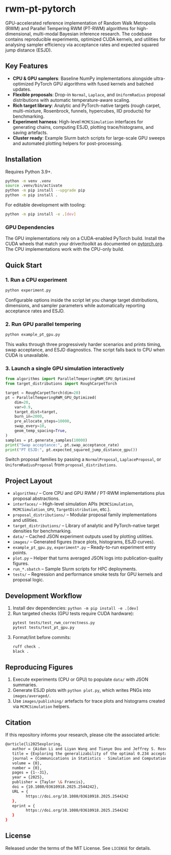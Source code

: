 # rwm-pt-pytorch

GPU-accelerated reference implementation of Random Walk Metropolis (RWM) and Parallel Tempering RWM (PT-RWM) algorithms for high-dimensional, multi-modal Bayesian inference research. The codebase contains reproducible experiments, optimized CUDA kernels, and utilities for analysing sampler efficiency via acceptance rates and expected squared jump distance (ESJD).

## Key Features
- **CPU & GPU samplers**: Baseline NumPy implementations alongside ultra-optimized PyTorch GPU algorithms with fused kernels and batched updates.
- **Flexible proposals**: Drop-in `Normal`, `Laplace`, and `UniformRadius` proposal distributions with automatic temperature-aware scaling.
- **Rich target library**: Analytic and PyTorch-native targets (rough carpet, multi-mixture, Rosenbrock, funnels, hypercubes, IID products) for benchmarking.
- **Experiment harness**: High-level `MCMCSimulation` interfaces for generating chains, computing ESJD, plotting trace/histograms, and saving artefacts.
- **Cluster ready**: Example Slurm batch scripts for large-scale GPU sweeps and automated plotting helpers for post-processing.

## Installation
Requires Python 3.9+.

```bash
python -m venv .venv
source .venv/bin/activate
python -m pip install --upgrade pip
python -m pip install .
```

For editable development with tooling:

```bash
python -m pip install -e .[dev]
```

### GPU Dependencies
The GPU implementations rely on a CUDA-enabled PyTorch build. Install the CUDA wheels that match your driver/toolkit as documented on [pytorch.org](https://pytorch.org/). The CPU implementations work with the CPU-only build.

## Quick Start
### 1. Run a CPU experiment
```bash
python experiment.py
```
Configurable options inside the script let you change target distributions, dimensions, and sampler parameters while automatically reporting acceptance rates and ESJD.

### 2. Run GPU parallel tempering
```bash
python example_pt_gpu.py
```
This walks through three progressively harder scenarios and prints timing, swap acceptance, and ESJD diagnostics. The script falls back to CPU when CUDA is unavailable.

### 3. Launch a single GPU simulation interactively
```python
from algorithms import ParallelTemperingRWM_GPU_Optimized
from target_distributions import RoughCarpetTorch

target = RoughCarpetTorch(dim=20)
pt = ParallelTemperingRWM_GPU_Optimized(
    dim=20,
    var=0.9,
    target_dist=target,
    burn_in=2000,
    pre_allocate_steps=10000,
    swap_every=10,
    geom_temp_spacing=True,
)
samples = pt.generate_samples(10000)
print("Swap acceptance:", pt.swap_acceptance_rate)
print("PT ESJD:", pt.expected_squared_jump_distance_gpu())
```
Switch proposal families by passing a `NormalProposal`, `LaplaceProposal`, or `UniformRadiusProposal` from `proposal_distributions`.

## Project Layout
- `algorithms/` – Core CPU and GPU RWM / PT-RWM implementations plus proposal abstractions.
- `interfaces/` – High-level simulation APIs (`MCMCSimulation`, `MCMCSimulation_GPU`, `TargetDistribution`, etc.).
- `proposal_distributions/` – Modular proposal family implementations and utilities.
- `target_distributions/` – Library of analytic and PyTorch-native target densities for benchmarking.
- `data/` – Cached JSON experiment outputs used by plotting utilities.
- `images/` – Generated figures (trace plots, histograms, ESJD curves).
- `example_pt_gpu.py`, `experiment*.py` – Ready-to-run experiment entry points.
- `plot.py` – Helper that turns averaged JSON logs into publication-quality figures.
- `run_*.sbatch` – Sample Slurm scripts for HPC deployments.
- `tests/` – Regression and performance smoke tests for GPU kernels and proposal logic.

## Development Workflow
1. Install dev dependencies: `python -m pip install -e .[dev]`
2. Run targeted checks (GPU tests require CUDA hardware):
   ```bash
   pytest tests/test_rwm_correctness.py
   pytest tests/test_pt_gpu.py
   ```
3. Format/lint before commits:
   ```bash
   ruff check .
   black .
   ```

## Reproducing Figures
1. Execute experiments (CPU or GPU) to populate `data/` with JSON summaries.
2. Generate ESJD plots with `python plot.py`, which writes PNGs into `images/averaged/`.
3. Use `images/publishing/` artefacts for trace plots and histograms created via `MCMCSimulation` helpers.

## Citation
If this repository informs your research, please cite the associated article:

```bash
@article{li2025exploring,
   author = {Aidan Li and Liyan Wang and Tianye Dou and Jeffrey S. Rosenthal},
   title = {Exploring the generalizability of the optimal 0.234 acceptance rate in random-walk metropolis and parallel tempering algorithms},
   journal = {Communications in Statistics - Simulation and Computation},
   volume = {0},
   number = {0},
   pages = {1--31},
   year = {2025},
   publisher = {Taylor \& Francis},
   doi = {10.1080/03610918.2025.2544242},
   URL = { 
         https://doi.org/10.1080/03610918.2025.2544242
   },
   eprint = { 
         https://doi.org/10.1080/03610918.2025.2544242
   }
}
```

## License
Released under the terms of the MIT License. See `LICENSE` for details.
